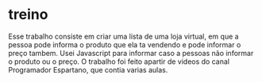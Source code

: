 # treino 

Esse trabalho consiste em criar uma lista de uma loja virtual, em que a pessoa pode informa o produto que ela ta vendendo e pode informar o preço tambem. Usei Javascript para informar caso a pessoas não informar o produto ou o preço. 
O trabalho foi feito apartir de videos do canal Programador Espartano, que contia varias aulas.